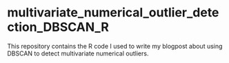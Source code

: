 # multivariate_numerical_outlier_detection_DBSCAN_R
This repository contains the R code I used to write my blogpost about using DBSCAN to detect multivariate numerical outliers.
